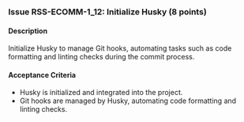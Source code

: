 ### Issue RSS-ECOMM-1_12: Initialize Husky (8 points)

#### Description

Initialize Husky to manage Git hooks, automating tasks such as code formatting and linting checks during the commit process.

#### Acceptance Criteria

- Husky is initialized and integrated into the project.
- Git hooks are managed by Husky, automating code formatting and linting checks.
